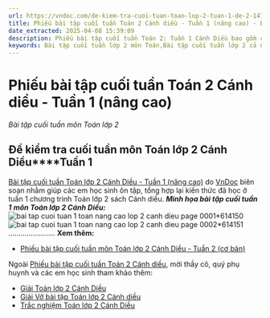 ```yaml
---
url: https://vndoc.com/de-kiem-tra-cuoi-tuan-toan-lop-2-tuan-1-de-2-147929
title: Phiếu bài tập cuối tuần Toán 2 Cánh diều - Tuần 1 (nâng cao) - Bài tập cuối tuần môn Toán lớp 2 - VnDoc.com
date_extracted: 2025-04-08 15:39:09
description: Phiếu bài tập cuối tuần Toán 2: Tuần 1 Cánh Diều bao gồm các bài tập về môn Toán giúp các em học sinh ôn tập, nâng cao kỹ năng học Toán lớp 2 của mình.
keywords: Bài tập cuối tuần lớp 2 môn Toán,Bài tập cuối tuần lớp 2 cả năm,giải Toán lớp 2,giải bài tập toán 2,toán lớp 2,bài tập toán lớp 2,Bài tập toán lớp 2 tuần 1 sách Cánh Diều,bài tập toán cuối tuần lớp 2,Phiếu bài tập cuối tuần Toán lớp 2,Phiếu bài tập cuối tuần Toán 2 Tuần 1,bài tập cuối tuần toán 2 cánh diều,bài tập cuối tuần toán lớp 2 cánh diều tuần 1
---
```


# Phiếu bài tập cuối tuần Toán 2 Cánh diều - Tuần 1 \(nâng cao\)
_Bài tập cuối tuần môn Toán lớp 2_
## **Đề kiểm tra cuối tuần môn Toán lớp 2 Cánh Diều****Tuần 1**
[Bài tập cuối tuần Toán lớp 2 Cánh Diều - Tuần 1 \(nâng cao\)](<https://vndoc.com/de-kiem-tra-cuoi-tuan-toan-lop-2-tuan-1-de-2-147929>) do [VnDoc](<https://vndoc.com/>) biên soạn nhằm giúp các em học sinh ôn tập, tổng hợp lại kiến thức đã học ở tuần 1 chương trình Toán lớp 2 sách Cánh diều.
_**Minh họa bài tập cuối tuần 1**_ _**môn Toán lớp 2 Cánh Diều:**_
![bai tap cuoi tuan 1 toan nang cao lop 2 canh dieu page 0001*614150](https://i.vdoc.vn/data/image/2024/07/16/bai-tap-cuoi-tuan-1-toan-nang-cao-lop-2-canh-dieu-page-0001.jpg)![bai tap cuoi tuan 1 toan nang cao lop 2 canh dieu page 0002*614151](https://i.vdoc.vn/data/image/2024/07/16/bai-tap-cuoi-tuan-1-toan-nang-cao-lop-2-canh-dieu-page-0002.jpg)
.......................
**Xem thêm:**
  * [Phiếu bài tập cuối tuần môn Toán lớp 2 Cánh Diều - Tuần 2 \(cơ bản\)](<https://vndoc.com/phieu-bai-tap-cuoi-tuan-mon-toan-lop-2-sach-canh-dieu-tuan-2-243203>)

Ngoài [Phiếu bài tập cuối tuần Toán 2 Cánh diều](<https://vndoc.com/bai-tap-cuoi-tuan-toan-lop-2-sach-canh-dieu>), mời thầy cô, quý phụ huynh và các em học sinh tham khảo thêm:
  * [Giải Toán lớp 2 Cánh Diều](<https://vndoc.com/toan-lop-2-sach-canh-dieu>)
  * [Giải Vở bài tập Toán lớp 2 Cánh diều](<https://vndoc.com/vo-bai-tap-toan-lop-2-canh-dieu>)
  * [Trắc nghiệm Toán lớp 2 Cánh Diều](<https://vndoc.com/trac-nghiem-toan-lop-2-canh-dieu>)

